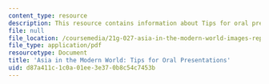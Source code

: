 ```yaml
---
content_type: resource
description: This resource contains information about Tips for oral presentations.
file: null
file_location: /coursemedia/21g-027-asia-in-the-modern-world-images-representations-fall-2016/d87a411c1c0a01ee3e370b8c54c7453b_MIT21G_027F16_Tips_oral.pdf
file_type: application/pdf
resourcetype: Document
title: 'Asia in the Modern World: Tips for Oral Presentations'
uid: d87a411c-1c0a-01ee-3e37-0b8c54c7453b
---
```

